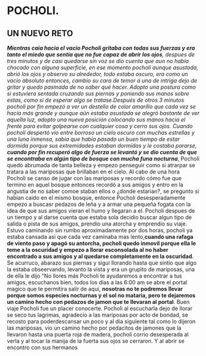 # POCHOLI.
## UN NUEVO RETO
*__Mientras caia hacia el vacio Pocholi gritaba con todas sus fuerzas y era tanto el miedo que sentia que no fue capaz de abrir los ojos__, despues de tres minutos y de casi quedarse sin voz se dio cuenta que aun no habia chocado con alguna superficie, en ese momento pocholi aunque asustada, abrió los ojos y observo su alrededor, todo estaba oscuro, era como un vacío absoluto entonces, cambio su cara de temor a una de intriga dejo de gritar y quedo pasmada de no saber qué hacer. 
Adopto una postura como si estuviera sentada cruzando sus piernas y poniendo sus manos sobre estas, como si de esperar algo se tratase.Después de otros 3 minutos pocholi por fin empezó a ver un destello de color amarillo que cada vez se hacía más grande y aunque aún estaba asustada se alegró bastante de ver aquella luz, adopto una nueva posición colocando sus manos hacia el frente para evitar golpearse con cualquier cosa y cerro sus ojos.
Cuando pocholi despertó vio entre borroso un cielo oscuro con muchas estrellas y una luna inmensa, sabia que  había pasado un buen tiempo de estar dormida porque sus extremidades estaban dormidas y le costaba pararse, __cuando por fin recuperó algo de fuerza se levantó y se dio cuenta de que se encontraba en algún tipo de bosque con mucha funa nocturna__*, Pocholi quedo abrumada de tanta belleza y empezo penseguir como si atrarpar se tratara a las mariposas que brillaban en el cielo. Al cabo de una hora Pocholi se canso de jugar con las mariposas y recordo cómo fue que termino en aquel bosque entonces recordó a sus amigos y entro en la angustia de no saber comoe staban ellos o ¿donde estarian?, se pregunto si habian caido en el mismo bosque, entonce Pocholi desesperadamente empezo a buscasr pedazos de leña y a armar una pequeña fogata con la idea de que sus amigos vieran el humo y llegaran a el. 
Pocholi despues de un tiempo y al darse cuenta que estaba sola decidio buscar algun tipo de salida o pista de sus amigos, prendio una atorcha y emprendio su viaje. Estuvo caminando sin rumbo aproximadamente por dos horas, pocholi ya estaba cansada asi que cada vez caminaba mas lento,__cuando una rafaga de viento paso y apagó su antorcha, pocholi quedo inmovil porque ella le teme a la oscuridad y empezo a llorar esconsolada al no haber encontrado a sus amigos y al quedarse completamente en la oscuridad__. Se acurruco, abarazo sus piernas y sigui llorando hasta que sintio que algo la estaba obseervando, levanto la vista y era un grupito de mariposas, una de ella le dijo "No llores más Pocholi te ayudaremos a encontrar a tus amigos, escuchanos bien, todos los dias a las 6:00 am se abre el portal magico que te permitira salir de aqui, __nosotras no te podremos llevar porque somos especies nocturnas y el sol no mataria, pero te dejaremos un camino hecho con pedazos de jamon que te llevaran al portal__. Buen viaje Pocholi fue un placer conocerte. 
Pocholi al escucharla dejo de llorar se seco tus lagrimas, agradecio a las mariposas por acto de bondad, se recosto para poderdescansar un poco y al dia siguiente tal como lo dijeron las mariposas, vio un camino hecho por pedacitos de jamones que la llevaron hasta una puerta roja de madera, pocholi corrio desesperada al verla y al tocar la manija de la fuerta sus ojos se cerraron.
Y al abrir se encontro con sus hermanos
